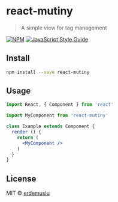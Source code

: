 # react-mutiny

> A simple view for tag management

[![NPM](https://img.shields.io/npm/v/react-mutiny.svg)](https://www.npmjs.com/package/react-mutiny) [![JavaScript Style Guide](https://img.shields.io/badge/code_style-standard-brightgreen.svg)](https://standardjs.com)

## Install

```bash
npm install --save react-mutiny
```

## Usage

```jsx
import React, { Component } from 'react'

import MyComponent from 'react-mutiny'

class Example extends Component {
  render () {
    return (
      <MyComponent />
    )
  }
}
```

## License

MIT © [erdemuslu](https://github.com/erdemuslu)

